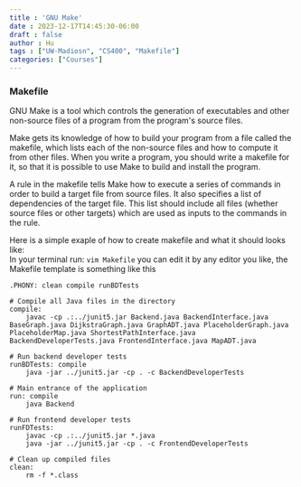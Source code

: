 ```yaml
---
title : 'GNU Make'
date : 2023-12-17T14:45:30-06:00
draft : false
author : Hu
tags : ["UW-Madiosn", "CS400", "Makefile"]
categories: ["Courses"]
---
```


### **Makefile**  

GNU Make is a tool which controls the generation of executables and other non-source files of a program from the program's source files.

Make gets its knowledge of how to build your program from a file called the makefile, which lists each of the non-source files and how to compute it from other files. When you write a program, you should write a makefile for it, so that it is possible to use Make to build and install the program.  

A rule in the makefile tells Make how to execute a series of commands in order to build a target file from source files. It also specifies a list of dependencies of the target file. This list should include all files (whether source files or other targets) which are used as inputs to the commands in the rule.

Here is a simple exaple of how to create makefile and what it should looks like:  
In your terminal run: `vim Makefile` you can edit it by any editor you like, the Makefile template is something like this  

```.DEFAULT_GOAL := run
.PHONY: clean compile runBDTests

# Compile all Java files in the directory
compile:
	javac -cp .:../junit5.jar Backend.java BackendInterface.java BaseGraph.java DijkstraGraph.java GraphADT.java PlaceholderGraph.java PlaceholderMap.java ShortestPathInterface.java BackendDeveloperTests.java FrontendInterface.java MapADT.java

# Run backend developer tests
runBDTests: compile
	java -jar ../junit5.jar -cp . -c BackendDeveloperTests

# Main entrance of the application
run: compile
	java Backend

# Run frontend developer tests
runFDTests:
	javac -cp .:../junit5.jar *.java
	java -jar ../junit5.jar -cp . -c FrontendDeveloperTests

# Clean up compiled files
clean:
	rm -f *.class
```

          